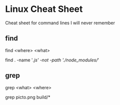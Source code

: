 # Linux Cheat Sheet
Cheat sheet for command lines I will never remember

## find

find \<where\> \<what\>

find . -name '*.js' -not -path './node_modules/*'

## grep

grep \<what\> \<where\>

grep picto.png build/*
